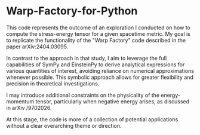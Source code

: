 # Warp-Factory-for-Python


This code represents the outcome of an exploration I conducted on how to compute the stress-energy tensor for a given spacetime metric. My goal is to replicate the functionality of the "Warp Factory" code described in the paper arXiv:2404.03095.

In contrast to the approach in that study, I aim to leverage the full capabilities of SymPy and EinsteinPy to derive analytical expressions for various quantities of interest, avoiding reliance on numerical approximations whenever possible. This symbolic approach allows for greater flexibility and precision in theoretical investigations.

I may introduce additional constraints on the physicality of the energy-momentum tensor, particularly when negative energy arises, as discussed in arXiv /9702026.

At this stage, the code is more of a collection of potential applications without a clear overarching theme or direction.
